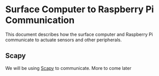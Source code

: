 # Surface Computer to Raspberry Pi Communication

This document describes how the surface computer and Raspberry Pi communicate to actuate sensors and other peripherals.

## Scapy

We will be using [Scapy](https://scapy.net/) to communicate.  More to come later
